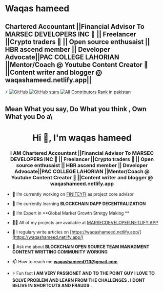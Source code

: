 # Waqas hameed 
##  Chartered Accountant  ||Financial Advisor To  MARSEC DEVELOPERS INC 📄 || Freelancer ||Crypto traders 🤝  || Open source enthusaist  || HBR ascend member || Developer Advocate||PAC COLLEGE LAHORIAN ||Mentor/Coach @ Youtube Content Creator 🤝 ||Content writer and blogger @ waqashameed.netlify.app||
⚡️ [![GitHub](https://img.shields.io/github/license/saadpasta/developer-portfolio?color=blue)](https://github.com/saadpasta/developerFolio/blob/master/LICENSE) [![GitHub stars](https://img.shields.io/github/stars/saadpasta/developerFolio)](https://github.com/saadpasta/developerFolio/stargazers)  [![All Contributors Rank in pakistan](https://img.shields.io/badge/all_contributors-4-orange.svg?style=flat-square)](#contributors)



## Mean What you say,  Do What you think , Own What you Do a\

  






## 

<h1 align="center">Hi 👋, I'm waqas hameed </h1>
<h3 align="center">I AM Chartered Accountant  ||Financial Advisor To  MARSEC DEVELOPERS INC 📄 || Freelancer ||Crypto traders 🤝  || Open source enthusaist  || HBR ascend member || Developer Advocate||PAC COLLEGE LAHORIAN ||Mentor/Coach @ Youtube Content Creator 🤝 ||Content writer and blogger @ waqashameed.netlify.app</h3>



- 🔭 I’m currently working on [FINITEYFI](GITHUB.COM/FINITEYFI/FINITEYFI) as project core advisor 

- 🌱 I’m currently learning **BLOCKCHAIN DAPP DECENTRALIZATION**

- 🤝 I’m Expert in  **Global Market Growth Stretgy Making **

- 👨‍💻 All of my projects are available at [MARSECDEVELOPER.NETLIFY.APP](MARSECDEVELOPER.NETLIFY.APP)

- 📝 I regulary write articles on [https://waqashameed.netlify.app/](https://waqashameed.netlify.app/)

- 💬 Ask me about **BLOCKCHAIN OPEN SOURCE TEAM MANAGMENT CONTENT WRITTING COMMUNITY WORKING**

- 📫 How to reach me **waqashameed713@gmail.com**

- ⚡ Fun fact **I AM VERY PASSIONET AND TO THE POINT GUY I LOVE TO SOLVE PROBLEM AND LEARN FROM THE CHALLENGES . I DONT BELIVE IN SHORTCUTS AND FRAUDS .**
